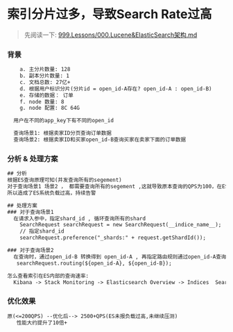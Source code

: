 # 索引分片过多，导致Search Rate过高
> 先阅读一下: [999.Lessons/000.Lucene&ElasticSearch架构.md](../../../999.Lessons/000.Lucene&ElasticSearch架构.md)

### 背景
```txt
    a. 主分片数量: 128 
    b. 副本分片数量: 1 
    c. 文档总数: 27亿+
    d. 根据用户标识分片(分片id = open_id-A存在? open_id-A : open_id-B)
    e. 存储的数据： 订单
    f. node 数量: 8
    g. node 配置: 8C 64G

  用户在不同的app_key下有不同的open_id

  查询场景1: 根据卖家ID分页查询订单数据
  查询场景2: 根据卖家ID和买家open_id-B查询买家在卖家下面的订单数据
```

### 分析 & 处理方案
```txt
## 分析
根据ES查询原理可知(并发查询所有的segement)
对于查询场景1 场景2 ， 都需要查询所有的segement ,这就导致原本查询的QPS为100，在ES内部被放大100倍+,
所以造成了ES系统负载过高，持续告警

## 处理方案
### 对于查询场景1
  在请求入参中，指定shard_id , 循环查询所有的shard
    SearchRequest searchRequest = new SearchRequest(__indice_name__);
    // 指定shard_id
    searchRequest.preference("_shards:" + request.getShardId());

### 对于查询场景2
  在查询时，通过open_id-B 转换得到 open_id-A , 再指定路由规则通过open_id-A查询订单列表
   searchRequest.routing(${open_id-A}, ${open_id-B});

怎么查看索引在ES内部的查询速率:
  Kibana -> Stack Monitoring -> Elasticsearch Overview -> Indices  Search Rate就是查询速率
```

### 优化效果
```txt
原(<=200QPS) --优化后--> 2500+QPS(ES未报负载过高,未继续压测) 
   性能大约提升了10倍+
```